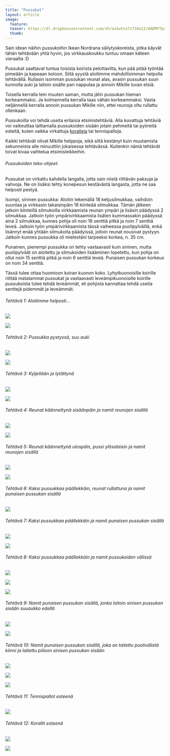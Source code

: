 ```yaml
---
title: "Pussukat"
layout: article
image:
  feature:
  teaser: https://dl.dropboxusercontent.com/sh/ea1wtnz7z734o12/AADRP7pxeR-efNpNbkKdWKjUa/aktivointi/pussukat/DS01550-245px.jpg
  thumb:
---
```


Sain idean näihin pussukoihin Ikean Nordrana säilytyskoreista, jotka käyvät tähän tehtävään yhtä hyvin, jos virkkauskoukku tuntuu omaan käteen vieraalta :D

Pussukat saattavat tuntua toisista koirista pelottavilta, kun pää pitää työntää pimeään ja kapeaan koloon. Siitä syystä aloitimme mahdollisimman helpolla tehtävällä. Rullasin isomman pussukan reunat alas, avasin pussukan suun kunnolla auki ja laitoin sisälle pari nappulaa ja annoin Mikille luvan etsiä.

Toisella kerralla tein muuten saman, mutta jätin pussukan hieman korkeammaksi. Ja kolmannella kerralla taas vähän korkeammaksi. Vasta neljännellä kerralla annoin pussukan Mikille niin, ettei reunoja oltu rullattu ollenkaan.

Pussukoilla voi tehdä useita erilaisia etsimistehtäviä. Alla kuvattuja tehtäviä voi vaikeuttaa laittamalla pussukoiden sisään jotain pehmeitä tai pyöreitä esteitä, kuten vaikka virkattuja [koralleja](/aktivointi/korallit/) tai tennispalloja.

Kaikki tehtävät olivat Mikille helppoja, eikä siltä kestänyt kuin muutamista sekunneista alle minuuttiin jokaisessa tehtävässä. Kuitenkin nämä tehtävät toivat kivaa vaihtelua etsimisleikkeihin.

###### Pussukoiden teko-ohjeet:

Pussukat on virkattu kahdella langalla, jotta sain niistä riittävän paksuja ja vahvoja. Ne on lisäksi tehty konepesun kestävästä langasta, jotta ne saa helposti pestyä.

Isompi, sininen pussukka: Aloitin tekemällä 18 ketjusilmukkaa, vaihdoin suuntaa ja virkkasin takaisinpäin 18 kiinteää silmukkaa. Tämän jälkeen jatkoin kiinteillä silmukoilla virkkaamista reunan ympäri ja lisäsin päädyssä 2 silmukkaa. Jatkoin työn ympärivirkkaamista lisäten kummassakin päädyssä aina 2 silmukkaa, kunnes pohja oli noin 18 senttiä pitkä ja noin 7 senttiä leveä. Jatkoin työn ympärivirkkaamista tässä vaiheessa puolipylväillä, enkä lisännyt enää yhtään silmukoita päädyissä, jolloin reunat nousivat pystyyn. Jatkoin kunnes pussukka oli mielestäni tarpeeksi korkea, n. 35 cm.

Punainen, pienempi pussukka on tehty vastaavasti kuin sininen, mutta puolipylväät on aloitettu ja silmukoiden lisääminen lopetettu, kun pohja on ollut noin 15 senttiä pitkä ja noin 6 senttiä leveä. Punaisen pussukan korkeus on noin 34 senttiä.

Tässä tulee ottaa huomioon koiran kuonon koko. Lyhytkuonoisille koirille riittää matalammat pussukat ja vastaavasti leveämpikuonoisille koirille pussukoista tulee tehdä leveämmät, eli pohjista kannattaa tehdä useita senttejä pidemmät ja leveämmät.

###### Tehtävä 1: Aloitimme helposti...

[![](https://dl.dropboxusercontent.com/sh/ea1wtnz7z734o12/AACCTOP5f_fxs1RhgJUiva2ha/aktivointi/pussukat/DS01371-800px.jpg)](https://dl.dropboxusercontent.com/sh/ea1wtnz7z734o12/AABIsPfQ09PvnM09Kv4yYvBTa/aktivointi/pussukat/DS01371.jpg)

[![](https://dl.dropboxusercontent.com/sh/ea1wtnz7z734o12/AACwH0-8d-16FtE3UvJASMWja/aktivointi/pussukat/DS01382-800px.jpg)](https://dl.dropboxusercontent.com/sh/ea1wtnz7z734o12/AADRz2ruleyI4j4RcnrCrxYMa/aktivointi/pussukat/DS01382.jpg)

###### Tehtävä 2: Pussukka pystyssä, suu auki

[![](https://dl.dropboxusercontent.com/sh/ea1wtnz7z734o12/AABCLq3B_d3EIUHOkaPB0Pr2a/aktivointi/pussukat/DS01383-800px.jpg)](https://dl.dropboxusercontent.com/sh/ea1wtnz7z734o12/AAAfzkK-9Zk_2OYnODAHhw2-a/aktivointi/pussukat/DS01383.jpg)

[![](https://dl.dropboxusercontent.com/sh/ea1wtnz7z734o12/AAAKlPSUT4c7BlpJsP0zrJY3a/aktivointi/pussukat/DS01425-800px.jpg)](https://dl.dropboxusercontent.com/sh/ea1wtnz7z734o12/AAD7mz_1ZLro4fHj1tJGpu4Qa/aktivointi/pussukat/DS01425.jpg)

###### Tehtävä 3: Kyljellään ja lytättynä

[![](https://dl.dropboxusercontent.com/sh/ea1wtnz7z734o12/AADbTU10L1p8q48xCG-QT-o4a/aktivointi/pussukat/DS01402-800px.jpg)](https://dl.dropboxusercontent.com/sh/ea1wtnz7z734o12/AAAR6tRuFNDaetEAZbll3H93a/aktivointi/pussukat/DS01402.jpg)

[![](https://dl.dropboxusercontent.com/sh/ea1wtnz7z734o12/AABm5mMd6tEy2L88m1ByPdsea/aktivointi/pussukat/DS01393-800px.jpg)](https://dl.dropboxusercontent.com/sh/ea1wtnz7z734o12/AAC5nrGSlUg8Ghf0KaJ5NiQaa/aktivointi/pussukat/DS01393.jpg)

###### Tehtävä 4: Reunat käännettynä sisäänpäin ja namit reunojen sisällä

[![](https://dl.dropboxusercontent.com/sh/ea1wtnz7z734o12/AADMwXR0NxL2M3NNU2A5Hpt-a/aktivointi/pussukat/DS01433-800px.jpg)](https://dl.dropboxusercontent.com/sh/ea1wtnz7z734o12/AAC6-FZo8H8g9SRbtxadZlFZa/aktivointi/pussukat/DS01433.jpg)

[![](https://dl.dropboxusercontent.com/sh/ea1wtnz7z734o12/AAD_F79EiQg-CU7zNyPBHyB1a/aktivointi/pussukat/DS01480-800px.jpg)](https://dl.dropboxusercontent.com/sh/ea1wtnz7z734o12/AAB1GstT3WGvFWBB96rELIHna/aktivointi/pussukat/DS01480.jpg)

###### Tehtävä 5: Reunat käännettynä ulospäin, pussi ylösalaisin ja namit reunojen sisällä

[![](https://dl.dropboxusercontent.com/sh/ea1wtnz7z734o12/AADJmhAkQOqL20Ivw_TPHhKla/aktivointi/pussukat/DS01454-800px.jpg)](https://dl.dropboxusercontent.com/sh/ea1wtnz7z734o12/AAAkahSl8ztCSCIdKUTEKtQXa/aktivointi/pussukat/DS01454.jpg)

[![](https://dl.dropboxusercontent.com/sh/ea1wtnz7z734o12/AAAcdcSQtkAB0VoBT0GvRlLta/aktivointi/pussukat/DS01455-800px.jpg)](https://dl.dropboxusercontent.com/sh/ea1wtnz7z734o12/AAAf7HaARtZ77gZsXYpzllHba/aktivointi/pussukat/DS01455.jpg)

###### Tehtävä 6: Kaksi pussukkaa päällekkäin, reunat rullattuna ja namit punaisen pussukan sisällä

[![](https://dl.dropboxusercontent.com/sh/ea1wtnz7z734o12/AACQj0Nj7b0QQRJaYhOTD7Zxa/aktivointi/pussukat/DS01484-800px.jpg)](https://dl.dropboxusercontent.com/sh/ea1wtnz7z734o12/AACNWssyzEyEYoh8zWqGBaAla/aktivointi/pussukat/DS01484.jpg)

###### Tehtävä 7: Kaksi pussukkaa päällekkäin ja namit punaisen pussukan sisällä

[![](https://dl.dropboxusercontent.com/sh/ea1wtnz7z734o12/AACffEzDNs_itqJjs2rz-N57a/aktivointi/pussukat/DS01505-800px.jpg)](https://dl.dropboxusercontent.com/sh/ea1wtnz7z734o12/AACciS-57Kc4ldarln_VTO5ea/aktivointi/pussukat/DS01505.jpg)

[![](https://dl.dropboxusercontent.com/sh/ea1wtnz7z734o12/AACZtcgEYqtzpEvpFB9g2GiPa/aktivointi/pussukat/DS01550-800px.jpg)](https://dl.dropboxusercontent.com/sh/ea1wtnz7z734o12/AABMVE9-6o9VvC8f2kL4_Egca/aktivointi/pussukat/DS01550.jpg)

###### Tehtävä 8: Kaksi pussukkaa päällekkäin ja namit pussukoiden välissä

[![](https://dl.dropboxusercontent.com/sh/ea1wtnz7z734o12/AAAK5LVF-ZcRMlX_c9ol3Bzla/aktivointi/pussukat/DS01513-800px.jpg)](https://dl.dropboxusercontent.com/sh/ea1wtnz7z734o12/AACmEA8nnn5FEYNawswrKV8ca/aktivointi/pussukat/DS01513.jpg)

[![](https://dl.dropboxusercontent.com/sh/ea1wtnz7z734o12/AACMbPg7yHpzeilXOeYmKRbRa/aktivointi/pussukat/DS01516-800px.jpg)](https://dl.dropboxusercontent.com/sh/ea1wtnz7z734o12/AADwoZSP_yD7v68pQ-dSKKX7a/aktivointi/pussukat/DS01516.jpg)

[![](https://dl.dropboxusercontent.com/sh/ea1wtnz7z734o12/AADIija67ekSPRGyN0ueghMNa/aktivointi/pussukat/DS01576-800px.jpg)](https://dl.dropboxusercontent.com/sh/ea1wtnz7z734o12/AABWE0JV9uFI32B5rh8uBOtTa/aktivointi/pussukat/DS01576.jpg)

###### Tehtävä 9: Namit punaisen pussukan sisällä, jonka laitoin sinisen pussukan sisään suuaukko edellä

[![](https://dl.dropboxusercontent.com/sh/ea1wtnz7z734o12/AADQhPhVPct7tAOFK8YqKj-ra/aktivointi/pussukat/DS01581-800px.jpg)](https://dl.dropboxusercontent.com/sh/ea1wtnz7z734o12/AAD2bjDcHlZr_-fJm0MVSjiEa/aktivointi/pussukat/DS01581.jpg)

[![](https://dl.dropboxusercontent.com/sh/ea1wtnz7z734o12/AADI-INj7rjV7UWslXjcVDtYa/aktivointi/pussukat/DS01589-800px.jpg)](https://dl.dropboxusercontent.com/sh/ea1wtnz7z734o12/AABaQiJoqNFgDNEBS8taszt9a/aktivointi/pussukat/DS01589.jpg)

###### Tehtävä 10: Namit punaisen pussukan sisällä, joka on taitettu puolivälistä kiinni ja laitettu piiloon sinisen pussukan sisään

[![](https://dl.dropboxusercontent.com/sh/ea1wtnz7z734o12/AAAsyfSgonmwnPOotIHXM6yba/aktivointi/pussukat/DS01605-800px.jpg)](https://dl.dropboxusercontent.com/sh/ea1wtnz7z734o12/AAABaCcCPsu227VIUjg-LwU6a/aktivointi/pussukat/DS01605.jpg)

[![](https://dl.dropboxusercontent.com/sh/ea1wtnz7z734o12/AAAoch46D6zkpBJAlCayMDlFa/aktivointi/pussukat/DS01669-800px.jpg)](https://dl.dropboxusercontent.com/sh/ea1wtnz7z734o12/AACmBxjAYmyMJnGFOod-YEmda/aktivointi/pussukat/DS01669.jpg)

[![](https://dl.dropboxusercontent.com/sh/ea1wtnz7z734o12/AAAGx5VNqk8L4PZ5ppDblu3Pa/aktivointi/pussukat/DS01631-800px.jpg)](https://dl.dropboxusercontent.com/sh/ea1wtnz7z734o12/AACjJKm1RoIFx2mXR_bE90x5a/aktivointi/pussukat/DS01631.jpg)

###### Tehtävä 11: Tennispallot esteenä

[![](https://dl.dropboxusercontent.com/sh/ea1wtnz7z734o12/AABrQL50bveyjYiywxQ9M_-ga/aktivointi/pussukat/DS01642-800px.jpg)](https://dl.dropboxusercontent.com/sh/ea1wtnz7z734o12/AACQCMJsWuFnrJVXB50l3RbAa/aktivointi/pussukat/DS01642.jpg)

###### Tehtävä 12: Korallit esteenä

[![](https://dl.dropboxusercontent.com/sh/ea1wtnz7z734o12/AACuPFJqJJDYb6uqaoxmqljra/aktivointi/pussukat/DS01654-800px.jpg)](https://dl.dropboxusercontent.com/sh/ea1wtnz7z734o12/AABbRgLfUby5OdFmaOaC3jVDa/aktivointi/pussukat/DS01654.jpg)

[![](https://dl.dropboxusercontent.com/sh/ea1wtnz7z734o12/AABWCsrkct4wSM8mEEpky4rba/aktivointi/pussukat/DS01657-800px.jpg)](https://dl.dropboxusercontent.com/sh/ea1wtnz7z734o12/AAA7htxt8EjGrtvifsWPxJWya/aktivointi/pussukat/DS01657.jpg)
